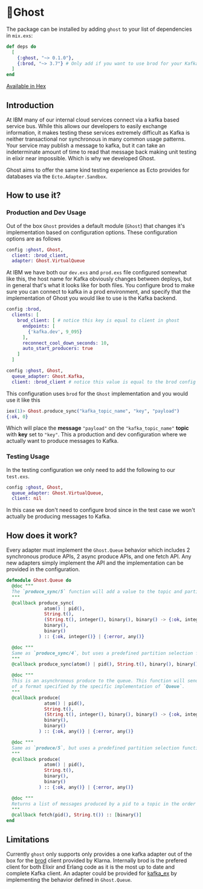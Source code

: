 # 👻Ghost

The package can be installed
by adding `ghost` to your list of dependencies in `mix.exs`:

```elixir
def deps do
  [
    {:ghost, "~> 0.1.0"},
    {:brod, "~> 3.7"} # Only add if you want to use brod for your Kafka client
  ]
end
```

[Available in Hex](https://hexdocs.pm/ghost)


## Introduction

At IBM many of our internal cloud services connect via a kafka based service bus. While this allows our developers to easily exchange information, it makes testing these services extremely difficult as Kafka is neither transactional nor synchronous in many common usage patterns. Your service may publish a message to kafka, but it can take an indeterminate amount of time to read that message back making unit testing in elixir near impossible. Which is why we developed Ghost.

Ghost aims to offer the same kind testing experience as Ecto provides for databases via the `Ecto.Adapter.Sandbox`.

## How to use it?

### Production and Dev Usage

Out of the box `Ghost` provides a default module (`Ghost`) that changes it's implementation based on configuration options. These configuration options are as follows

```elixir
config :ghost, Ghost,
  client: :brod_client,
  adapter: Ghost.VirtualQueue
```

At IBM we have both our `dev.exs` and `prod.exs` file configured somewhat like this, the host name for Kafka obviously changes between deploys, but in general that's what it looks like for both files. You configure brod to make sure you can connect to kafka in a prod environment, and specify that the implementation of Ghost you would like to use is the Kafka backend.

```elixir
config :brod,
  clients: [
    brod_client: [ # notice this key is equal to client in ghost
      endpoints: [
        {'kafka.dev', 9_095}
      ],
      reconnect_cool_down_seconds: 10,
      auto_start_producers: true
    ]
  ]

config :ghost, Ghost,
  queue_adapter: Ghost.Kafka,
  client: :brod_client # notice this value is equal to the brod config
```

This configuration uses `brod` for the `Ghost` implementation and you would use it like this

```elixir
iex(1)> Ghost.produce_sync("kafka_topic_name", "key", "payload")
{:ok, 0}
```

Which will place the __message__  `"payload"` on the `"kafka_topic_name"`️ __topic__ with __key__ set to `"key"`. This a production and dev configuration where we actually want to produce messages to Kafka.

### Testing Usage

In the testing configuration we only need to add the following to our `test.exs`.

```elixir
config :ghost, Ghost,
  queue_adapter: Ghost.VirtualQueue,
  client: nil
```

In this case we don't need to configure brod since in the test case we won't actually be producing messages to Kafka.


## How does it work?

Every adapter must implement the `Ghost.Queue` behavior which includes 2 synchronous produce APIs, 2 async produce APIs, and one fetch API. Any new adapters simply implement the API and the implementation can be provided in the configuration.

```elixir
defmodule Ghost.Queue do
  @doc """
  The `produce_sync/5` function will add a value to the topic and partition synchronously.
  """
  @callback produce_sync(
              atom() | pid(),
              String.t(),
              (String.t(), integer(), binary(), binary() -> {:ok, integer()}),
              binary(),
              binary()
            ) :: {:ok, integer()} | {:error, any()}

  @doc """
  Same as `produce_sync/4`, but uses a predefined partition selection function.
  """
  @callback produce_sync(atom() | pid(), String.t(), binary(), binary()) :: {:ok, integer()} | {:error, any()}

  @doc """
  This is an asynchronous produce to the queue. This function will send a message to the caller
  of a format specified by the specific implementation of `Queue`.
  """
  @callback produce(
              atom() | pid(),
              String.t(),
              (String.t(), integer(), binary(), binary() -> {:ok, integer()}),
              binary(),
              binary()
            ) :: {:ok, any()} | {:error, any()}

  @doc """
  Same as `produce/5`, but uses a predefined partition selection function.
  """
  @callback produce(
              atom() | pid(),
              String.t(),
              binary(),
              binary()
            ) :: {:ok, any()} | {:error, any()}

  @doc """
  Returns a list of messages produced by a pid to a topic in the order that they were produced in.
  """
  @callback fetch(pid(), String.t()) :: [binary()]
end
```

## Limitations

Currently `ghost` only supports only provides a one kafka adapter out of the box for the [brod](https://github.com/klarna/brod) client provided by Klarna. Internally brod is the prefered client for both Elixir and Erlang code as it is the most up to date and complete Kafka client. An adapter could be provided for [kafka_ex](https://github.com/kafkaex/kafka_ex) by implementing the behavior defined in `Ghost.Queue`.

